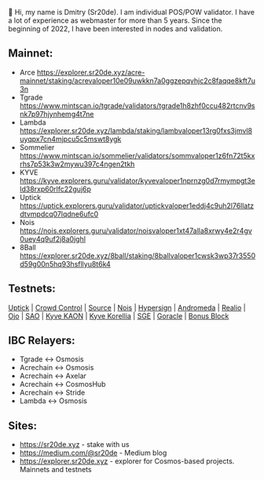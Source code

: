 👋 Hi, my name is Dmitry (Sr20de). I am individual POS/POW validator. I have a lot of experience as webmaster for more than 5 years.
Since the beginning of 2022, I have been interested in nodes and validation.

## Mainnet:
- Arce https://explorer.sr20de.xyz/acre-mainnet/staking/acrevaloper10e09uwkkn7a0ggzepqvhjc2c8faqqe8kft7u3n
- Tgrade https://www.mintscan.io/tgrade/validators/tgrade1h8zhf0ccu482rtcnv9snk7p97hjynhemg4t7ne
- Lambda https://explorer.sr20de.xyz/lambda/staking/lambvaloper13rg0fxs3jmvl8uyqpx7cn4mjpcu5c5mswt8ygk
- Sommelier https://www.mintscan.io/sommelier/validators/sommvaloper1z6fn72t5kxrhs7p53k3w2mywu397c4ngen2tkh
- KYVE https://kyve.explorers.guru/validator/kyvevaloper1nprnzg0d7rmympgt3eld38rxp60rlfc22guj6p
- Uptick https://uptick.explorers.guru/validator/uptickvaloper1eddj4c9uh2l76llatzdtvmpdcq07lqdne6ufc0
- Nois https://nois.explorers.guru/validator/noisvaloper1xt47alla8xrwy4e2r4gv0uey4q9uf2j8a0jghl
- 8Ball https://explorer.sr20de.xyz/8ball/staking/8ballvaloper1cwsk3wp37r3550d59g00n5hq93hsfllyu8t6k4

## Testnets:

[Uptick](https://explorer.sr20de.xyz/uptick-testnet/staking/uptickvaloper1eddj4c9uh2l76llatzdtvmpdcq07lqdne6ufc0) | [Crowd Control](https://explorer.sr20de.xyz/cardchain-testnet/staking/ccvaloper1c4smhzxtlzarjgrnueetdcjm3kjq3kx47l35tv) | [Source](https://explorer.sr20de.xyz/source-testnet/staking/sourcevaloper1dkuv0w6sv0at60e7m0cs0zl2ghxqsvts659rfu) | [Nois](https://explorer.sr20de.xyz/nois%20testnet/staking/noisvaloper1xt47alla8xrwy4e2r4gv0uey4q9uf2j8a0jghl) | [Hypersign](https://explorer.stavr.tech/hypersign/staking/hidvaloper1hnt3rm7n6renu2ygphy94ru8sngq0n8ndtcnmr) | [Andromeda](https://explorer.stavr.tech/andromeda/staking/andrvaloper1yml3z46fq3lm9x6w4natz8t0u0wcqp7u75ycka) | [Realio](https://explorer.stavr.tech/realio/staking/realiovaloper17luxsq3nypp29ak3wemlj9np3u2h2ux82zh2w5) | [Ojo](https://ojo.explorers.guru/validator/ojovaloper16tmrcnuv9e9gm6454rzcdfkc9pjs60djtev708) | [SAO](https://testnet.sao.network/sao-testnet1/staking/saovaloper1k5xys8pla7aacd4z43jax7wnf03zkrjjz82evk) | [Kyve KAON](https://explorer.nodestake.top/kyve-testnet/staking/kyvevaloper1kud7arkc2u6kjnjtmlcp2l4yyxat0uu4v3jn7d) | [Kyve Korellia](https://explorer.korellia.kyve.network/korellia/staking/kyvevaloper1kud7arkc2u6kjnjtmlcp2l4yyxat0uu4v3jn7d) | [SGE](https://blockexplorer.testnet.sgenetwork.io/sge-network/staking/sgevaloper1z72tc6tq83v20hnvnt95q5rr6k67dw7r5mfk84) | [Goracle](https://testnet.algoexplorer.io/address/S2VJYL7WU7YPZ7FNJPD5JNNUA6NUUW642HWXZWZJZQNO7J2ZB4UK5Q6Q6Q) | [Bonus Block](https://explorer.nodestake.top/bonusblock-testnet/staking/bonusvaloper18ad6x6d80jmq0ljv84uywrlervjj0guqa2vjgk)


## IBC Relayers:
- Tgrade <-> Osmosis
- Acrechain <-> Osmosis
- Acrechain <-> Axelar
- Acrechain <-> CosmosHub
- Acrechain <-> Stride
- Lambda <-> Osmosis

## Sites:
- https://sr20de.xyz - stake with us
- https://medium.com/@sr20de - Medium blog
- https://explorer.sr20de.xyz - explorer for Cosmos-based projects. Mainnets and testnets



<!---
Sr20dem/Sr20dem is a ✨ special ✨ repository because its `README.md` (this file) appears on your GitHub profile.
You can click the Preview link to take a look at your changes.
--->
